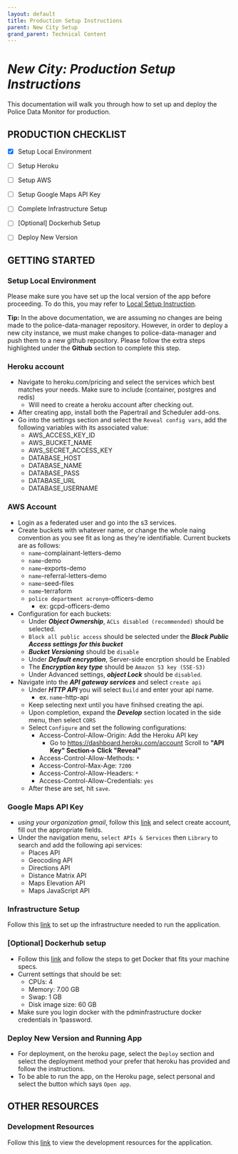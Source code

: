 ```yaml
---
layout: default
title: Production Setup Instructions
parent: New City Setup
grand_parent: Technical Content
---
```


# *New City: Production Setup Instructions*

This documentation will walk you through how to set up and deploy the Police Data Monitor for production. 

## PRODUCTION CHECKLIST

- [X] Setup Local Environment
  
- [ ] Setup Heroku 

- [ ] Setup AWS  

- [ ] Setup Google Maps API Key

- [ ] Complete Infrastructure Setup

- [ ] [Optional] Dockerhub Setup

- [ ] Deploy New Version

## GETTING STARTED

### Setup Local Environment

Please make sure you have set up the local version of the app before proceeding. To do this, you may refer to [Local Setup Instruction](https://publicdataworks.github.io/pdm-docs/technical-content/new-city-setup/new-city-setup-instructions.html).

**Tip:** In the above documentation, we are assuming no changes are being made to the police-data-manager repository. However, in order to deploy a new city instance, we must make changes to police-data-manager and push them to a new github repository. Please follow the extra steps highlighted under the **Github** section to complete this step.
### Heroku account 
- Navigate to heroku.com/pricing and select the services which best matches your needs. Make sure to include (container, postgres and redis)
  - Will need to create a heroku account after checking out.
- After creating app, install both the Papertrail and Scheduler add-ons. 
- Go into the settings section and select the `Reveal config vars`, add the following variables with its associated value:
  - AWS_ACCESS_KEY_ID
  - AWS_BUCKET_NAME
  - AWS_SECRET_ACCESS_KEY
  - DATABASE_HOST
  - DATABASE_NAME
  - DATABASE_PASS
  - DATABASE_URL
  - DATABASE_USERNAME

### AWS Account
- Login as a federated user and go into the s3 services. 
- Create buckets with whatever name, or change the whole naing convention as you see fit as long as they're identifiable. Current buckets are as follows:
  - `name`-complainant-letters-demo 
  - `name`-demo
  - `name`-exports-demo
  - `name`-referral-letters-demo
  - `name`-seed-files
  - `name`-terraform 
  - `police department acronym`-officers-demo 
    - ex: gcpd-officers-demo
- Configuration for each buckets:
   - Under ***Object Ownership***, `ACLs disabled (recommended)` should be selected. 
   - `Block all public access` should be selected under the ***Block Public Access settings for this bucket***
   - ***Bucket Versioning*** should be `disable` 
   - Under ***Default encryption***, Server-side encrption should be Enabled
  - The ***Encryption key type*** should be `Amazon S3 key (SSE-S3)` 
  - Under Advanced settings, ***object Lock*** should be `disabled`.
- Navigate into the ***API gateway services*** and select `create api`
  - Under ***HTTP API*** you will select `Build` and enter your api name.
    - ex. `name`-http-api
  - Keep selecting next until you have finihsed creating the api. 
  - Upon completion, expand the ***Develop*** section located in the side menu, then select `CORS`
  - Select `Configure` and set the following configurations:
    - Access-Control-Allow-Origin: Add the Heroku API key
      - Go to https://dashboard.heroku.com/account
         Scroll to **"API Key" Section-> Click "Reveal"**
    - Access-Control-Allow-Methods: `*`
    - Access-Control-Max-Age: `7200`
    - Access-Control-Allow-Headers: `*`
    - Access-Control-Allow-Credentials: `yes`
  - After these are set, hit `save`.
  
### Google Maps API Key
  
- *using your organization gmail*, follow this [link](https://console.cloud.google.com/) and select create account, fill out the appropriate fields. 
- Under the navigation menu, `select APIs & Services` then `Library` to search and add the following api services:
  - Places API
  - Geocoding API	
  - Directions API					
  - Distance Matrix API					
  - Maps Elevation API					
  - Maps JavaScript API

### Infrastructure Setup

Follow this [link](https://publicdataworks.github.io/pdm-docs/technical-content/new-city-setup/infrastructure-setup.html) to set up the infrastructure needed to run the application.

### [Optional] Dockerhub setup
- Follow this [link](https://docs.docker.com/get-docker/) and follow the steps to get Docker that fits your machine specs. 
- Current settings that should be set:
  - CPUs: 4
  - Memory: 7.00 GB
  - Swap: 1 GB
  - Disk image size: 60 GB
- Make sure you login docker with the pdminfrastructure docker credentials in 1password. 
  
### Deploy New Version and Running App
- For deployment, on the heroku page, select the `Deploy` section and select the deployment method your prefer that heroku has provided and follow the instructions.
- To be able to run the app, on the Heroku page, select personal and select the button which says `Open app`.

## OTHER RESOURCES

### Development Resources

Follow this [link](https://publicdataworks.github.io/pdm-docs/technical-content/development-resources.html) to view the development resources for the application.


